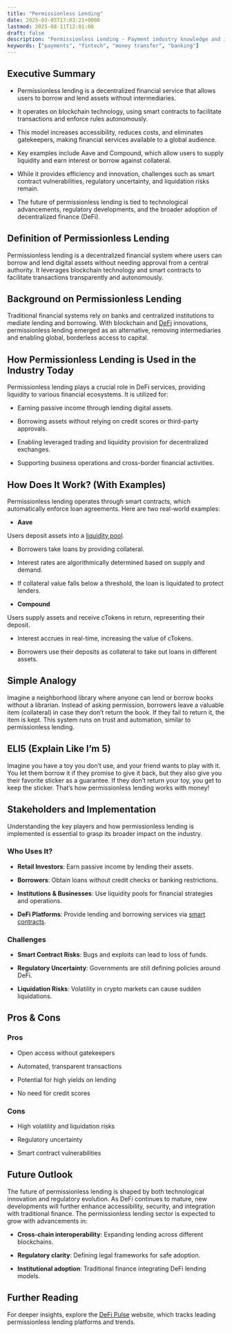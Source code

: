 ```yaml
---
title: "Permissionless Lending"
date: 2025-03-05T17:03:21+0000
lastmod: 2025-08-11T12:01:00
draft: false
description: "Permissionless Lending - Payment industry knowledge and insights"
keywords: ["payments", "fintech", "money transfer", "banking"]
---
```


## Executive Summary

- Permissionless lending is a decentralized financial service that allows users to borrow and lend assets without intermediaries.

- It operates on blockchain technology, using smart contracts to facilitate transactions and enforce rules autonomously.

- This model increases accessibility, reduces costs, and eliminates gatekeepers, making financial services available to a global audience.

- Key examples include Aave and Compound, which allow users to supply liquidity and earn interest or borrow against collateral.

- While it provides efficiency and innovation, challenges such as smart contract vulnerabilities, regulatory uncertainty, and liquidation risks remain.

- The future of permissionless lending is tied to technological advancements, regulatory developments, and the broader adoption of decentralized finance (DeFi).

## Definition of Permissionless Lending

Permissionless lending is a decentralized financial system where users can borrow and lend digital assets without needing approval from a central authority. It leverages blockchain technology and smart contracts to facilitate transactions transparently and autonomously.

## Background on Permissionless Lending

Traditional financial systems rely on banks and centralized institutions to mediate lending and borrowing. With blockchain and [DeFi](https://faisalkhanllc.xyz/resources/payments-wiki/d/decentralized-finance-defi/) innovations, permissionless lending emerged as an alternative, removing intermediaries and enabling global, borderless access to capital.

## How Permissionless Lending is Used in the Industry Today

Permissionless lending plays a crucial role in DeFi services, providing liquidity to various financial ecosystems. It is utilized for:

- Earning passive income through lending digital assets.

- Borrowing assets without relying on credit scores or third-party approvals.

- Enabling leveraged trading and liquidity provision for decentralized exchanges.

- Supporting business operations and cross-border financial activities.

## How Does It Work? (With Examples)

Permissionless lending operates through smart contracts, which automatically enforce loan agreements. Here are two real-world examples:

- **Aave**

Users deposit assets into a [liquidity pool](https://faisalkhanllc.xyz/resources/payments-wiki/l/liquidity-pool/).

- Borrowers take loans by providing collateral.

- Interest rates are algorithmically determined based on supply and demand.

- If collateral value falls below a threshold, the loan is liquidated to protect lenders.

- **Compound**

Users supply assets and receive cTokens in return, representing their deposit.

- Interest accrues in real-time, increasing the value of cTokens.

- Borrowers use their deposits as collateral to take out loans in different assets.

## Simple Analogy

Imagine a neighborhood library where anyone can lend or borrow books without a librarian. Instead of asking permission, borrowers leave a valuable item (collateral) in case they don’t return the book. If they fail to return it, the item is kept. This system runs on trust and automation, similar to permissionless lending.

## ELI5 (Explain Like I’m 5)

Imagine you have a toy you don’t use, and your friend wants to play with it. You let them borrow it if they promise to give it back, but they also give you their favorite sticker as a guarantee. If they don’t return your toy, you get to keep the sticker. That’s how permissionless lending works with money!

## Stakeholders and Implementation

Understanding the key players and how permissionless lending is implemented is essential to grasp its broader impact on the industry.

### Who Uses It?

- **Retail Investors**: Earn passive income by lending their assets.

- **Borrowers**: Obtain loans without credit checks or banking restrictions.

- **Institutions & Businesses**: Use liquidity pools for financial strategies and operations.

- **DeFi Platforms**: Provide lending and borrowing services via [smart contracts](https://faisalkhanllc.xyz/resources/payments-wiki/s/smart-contract/).

### Challenges

- **Smart Contract Risks**: Bugs and exploits can lead to loss of funds.

- **Regulatory Uncertainty**: Governments are still defining policies around DeFi.

- **Liquidation Risks**: Volatility in crypto markets can cause sudden liquidations.

## Pros & Cons

### Pros

- Open access without gatekeepers

- Automated, transparent transactions

- Potential for high yields on lending

- No need for credit scores

### Cons

- High volatility and liquidation risks

- Regulatory uncertainty

- Smart contract vulnerabilities

## Future Outlook

The future of permissionless lending is shaped by both technological innovation and regulatory evolution. As DeFi continues to mature, new developments will further enhance accessibility, security, and integration with traditional finance. The permissionless lending sector is expected to grow with advancements in:

- **Cross-chain interoperability**: Expanding lending across different blockchains.

- **Regulatory clarity**: Defining legal frameworks for safe adoption.

- **Institutional adoption**: Traditional finance integrating DeFi lending models.

## Further Reading

For deeper insights, explore the [DeFi Pulse](https://defipulse.com/) website, which tracks leading permissionless lending platforms and trends.